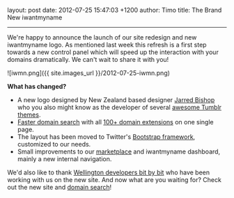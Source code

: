 layout: post
date: 2012-07-25 15:47:03 +1200
author: Timo
title: The Brand New iwantmyname


----

We're happy to announce the launch of our site redesign and new iwantmyname logo. As mentioned last week this refresh is a first step towards a new control panel which will speed up the interaction with your domains dramatically. We can't wait to share it with you!

![iwmn.png]({{ site.images_url }}/2012-07-25-iwmn.png)

**What has changed?**

*   A new logo designed by New Zealand based designer [Jarred Bishop](http://jarredbishop.info/) who you also might know as the developer of several [awesome Tumblr themes](https://iwantmyname.com/blog/2010/04/3-awesome-simple-tumblr-themes-designed-by-jarred-bishop.html).
*   [Faster domain search](https://iwantmyname.com/search) with all [100+ domain extensions](https://iwantmyname.com/domains) on one single page.
*   The layout has been moved to Twitter's [Bootstrap framework](http://twitter.github.com/bootstrap/), customized to our needs.
*   Small improvements to our [marketplace](https://iwantmyname.com/services) and iwantmyname dashboard, mainly a new internal navigation.

We'd also like to thank [Wellington developers bit by bit](http://bitbybit.io) who have been working with us on the new site. And now what are you waiting for? Check out the new site and [domain search](https://iwantmyname.com)!
